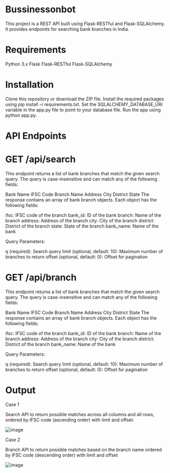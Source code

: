 # Bussinessonbot

This project is a REST API built using Flask-RESTful and Flask-SQLAlchemy. It provides endpoints for searching bank branches in India.

# Requirements
Python 3.x
Flask
Flask-RESTful
Flask-SQLAlchemy


# Installation
Clone this repository or download the ZIP file.
Install the required packages using pip install -r requirements.txt.
Set the SQLALCHEMY_DATABASE_URI variable in the app.py file to point to your database file.
Run the app using python app.py.


# API Endpoints

# GET /api/search
This endpoint returns a list of bank branches that match the given search query. The query is case-insensitive and can match any of the following fields:

Bank Name
IFSC Code
Branch Name
Address
City
District
State
The response contains an array of bank branch objects. Each object has the following fields:

ifsc: IFSC code of the branch
bank_id: ID of the bank
branch: Name of the branch
address: Address of the branch
city: City of the branch
district: District of the branch
state: State of the branch
bank_name: Name of the bank


Query Parameters:

q (required): Search query
limit (optional, default: 10): Maximum number of branches to return
offset (optional, default: 0): Offset for pagination



# GET /api/branch
This endpoint returns a list of bank branches that match the given search query. The query is case-insensitive and can match any of the following fields:

Bank Name
IFSC Code
Branch Name
Address
City
District
State
The response contains an array of bank branch objects. Each object has the following fields:

ifsc: IFSC code of the branch
bank_id: ID of the bank
branch: Name of the branch
address: Address of the branch
city: City of the branch
district: District of the branch
bank_name: Name of the bank


Query Parameters:

q (required): Search query
limit (optional, default: 10): Maximum number of branches to return
offset (optional, default: 0): Offset for pagination


# Output

Case 1

 Search API to return possible matches across all columns and all rows, ordered by IFSC code (ascending order) with limit and offset.


![image](https://user-images.githubusercontent.com/113780724/221828578-2e3b6013-f77d-4da3-baa8-d45a01b25665.png)

Case 2

 Branch API to return possible matches based on the branch name ordered by IFSC code (descending order) with limit and offset


![image](https://user-images.githubusercontent.com/113780724/221829696-010852e4-2a01-4612-b4bc-0edd7f1ee34e.png)









